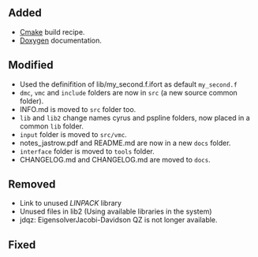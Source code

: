 

## Added

 * [Cmake](https://cmake.org/) build recipe.
 * [Doxygen](https://www.doxygen.nl/) documentation.  


## Modified

 * Used the definifition of lib/my_second.f.ifort as default `my_second.f`
 * `dmc`, `vmc` and `include` folders are now in `src` (a new source common folder).
 * INFO.md is moved to `src` folder too.  
 * `lib` and `lib2` change names cyrus and pspline folders, now placed in a common `lib` folder.
 * `input` folder is moved to `src/vmc`.  
 * notes_jastrow.pdf and README.md are now in a new `docs` folder.
 * `interface` folder is moved to `tools` folder.
 * CHANGELOG.md	and CHANGELOG.md are moved to `docs`.

## Removed

* Link to unused *LINPACK* library
* Unused files in lib2 (Using available libraries in the system)
* jdqz:	EigensolverJacobi-Davidson QZ is not longer available. ​


## Fixed


